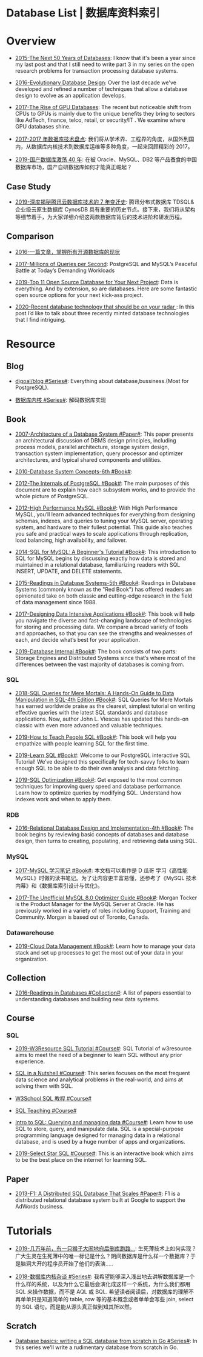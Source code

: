 # Database List | 数据库资料索引

# Overview

- [2015-The Next 50 Years of Databases](http://www.cs.cmu.edu/~pavlo/blog/2015/09/the-next-50-years-of-databases.html): I know that it's been a year since my last post and that I still need to write part 3 in my series on the open research problems for transaction processing database systems.

- [2016-Evolutionary Database Design](http://martinfowler.com/articles/evodb.html): Over the last decade we've developed and refined a number of techniques that allow a database design to evolve as an application develops.

- [2017-The Rise of GPU Databases](https://parg.co/UZc): The recent but noticeable shift from CPUs to GPUs is mainly due to the unique benefits they bring to sectors like AdTech, finance, telco, retail, or security/IT . We examine where GPU databases shine.

- [2017-2017 年数据库技术盘点](https://cloud.tencent.com/developer/article/1042652): 我们将从学术界、工程界的角度，从国外到国内，从数据库内核技术到数据库运维等多种角度，一起来回顾精彩的 2017。

- [2019-国产数据库激荡 40 年](https://mp.weixin.qq.com/s/JgBbKHzVBbPxClEiNMH2Wg): 在被 Oracle、MySQL、DB2 等产品蚕食的中国数据库市场，国产自研数据库如何才能真正崛起？

## Case Study

- [2019-深度揭秘腾讯云数据库技术的 7 年变迁史](https://mp.weixin.qq.com/s/GNCEbpVz7hxorBCMRrJ4TQ): 腾讯分布式数据库 TDSQL& 企业级云原生数据库 CynosDB 具有重要的历史节点。接下来，我们将从架构等细节着手，为大家详细介绍这两款数据库背后的技术进阶和研发历程。

## Comparison

- [2016-一篇文章，掌握所有开源数据库的现状](http://www.tuicool.com/articles/mYBZFbN)

- [2017-Millions of Queries per Second](https://parg.co/Pwp): PostgreSQL and MySQL’s Peaceful Battle at Today’s Demanding Workloads

- [2019-Top 11 Open Source Database for Your Next Project](https://geekflare.com/open-source-database/amp/): Data is everything. And by extension, so are databases. Here are some fantastic open source options for your next kick-ass project.

- [2020-Recent database technology that should be on your radar ](https://lucperkins.dev/blog/new-db-tech-1/): In this post I’d like to talk about three recently minted database technologies that I find intriguing.

# Resource

## Blog

- [digoal/blog #Series#](https://github.com/digoal/blog): Everything about database,bussiness.(Most for PostgreSQL).

- [数据库内核 #Series#](https://zhuanlan.zhihu.com/c_206071340): 解码数据库实现

## Book

- [2007-Architecture of a Database System #Paper#](http://db.cs.berkeley.edu/papers/fntdb07-architecture.pdf): This paper presents an architectural discussion of DBMS design principles, including process models, parallel architecture, storage system design, transaction system implementation, query processor and optimizer architectures, and typical shared components and utilities.

- [2010-Database System Concepts-6th #Book#](http://codex.cs.yale.edu/avi/db-book/db6/slide-dir/index.html):

- [2012-The Internals of PostgreSQL #Book#](http://www.interdb.jp/pg/index.html): The main purposes of this document are to explain how each subsystem works, and to provide the whole picture of PostgreSQL.

- [2012-High Performance MySQL #Book#](https://www.oreilly.com/library/view/high-performance-mysql/9781449332471/): With High Performance MySQL, you’ll learn advanced techniques for everything from designing schemas, indexes, and queries to tuning your MySQL server, operating system, and hardware to their fullest potential. This guide also teaches you safe and practical ways to scale applications through replication, load balancing, high availability, and failover.

- [2014-SQL for MySQL: A Beginner's Tutorial #Book#](https://parg.co/oU1): This introduction to SQL for MySQL begins by discussing exactly how data is stored and maintained in a relational database, familiarizing readers with SQL INSERT, UPDATE, and DELETE statements.

- [2015-Readings in Database Systems-5th #Book#](http://www.redbook.io/): Readings in Database Systems (commonly known as the "Red Book") has offered readers an opinionated take on both classic and cutting-edge research in the field of data management since 1988.

- [2017-Designing Data Intensive Applications #Book#](https://dataintensive.net/): This book will help you navigate the diverse and fast-changing landscape of technologies for storing and processing data. We compare a broad variety of tools and approaches, so that you can see the strengths and weaknesses of each, and decide what’s best for your application.

- [2019-Database Internal #Book#](https://www.databass.dev): The book consists of two parts: Storage Engines and Distributed Systems since that’s where most of the differences between the vast majority of databases is coming from.

### SQL

- [2018-SQL Queries for Mere Mortals: A Hands-On Guide to Data Manipulation in SQL-4th Edition #Book#](https://parg.co/oUa): SQL Queries for Mere Mortals has earned worldwide praise as the clearest, simplest tutorial on writing effective queries with the latest SQL standards and database applications. Now, author John L. Viescas has updated this hands-on classic with even more advanced and valuable techniques.

- [2019-How to Teach People SQL #Book#](https://dataschool.com/how-to-teach-people-sql/): This book will help you empathize with people learning SQL for the first time.

- [2019-Learn SQL #Book#](https://dataschool.com/learn-sql/): Welcome to our PostgreSQL interactive SQL Tutorial! We’ve designed this specifically for tech-savvy folks to learn enough SQL to be able to do their own analysis and data fetching.

- [2019-SQL Optimization #Book#](https://dataschool.com/sql-optimization/): Get exposed to the most common techniques for improving query speed and database performance. Learn how to optimize queries by modifying SQL. Understand how indexes work and when to apply them.

### RDB

- [2016-Relational Database Design and Implementation-4th #Book#](https://parg.co/bjE): The book begins by reviewing basic concepts of databases and database design, then turns to creating, populating, and retrieving data using SQL.

### MySQL

- [2017-MySQL 学习笔记 #Book#](http://notes.diguage.com/mysql/): 本文档可以看作是 D 瓜哥 学习《高性能 MySQL》时做的读书笔记。为了让内容更丰富易懂，还参考了《MySQL 技术内幕》和《数据库索引设计与优化》。

- [2017-The Unofficial MySQL 8.0 Optimizer Guide #Book#](http://www.unofficialmysqlguide.com/introduction.html): Morgan Tocker is the Product Manager for the MySQL Server at Oracle. He has previously worked in a variety of roles including Support, Training and Community. Morgan is based out of Toronto, Canada.

### Datawarehouse

- [2019-Cloud Data Management #Book#](https://dataschool.com/data-governance/): Learn how to manage your data stack and set up processes to get the most out of your data in your organization.

## Collection

- [2016-Readings in Databases #Collection#](https://github.com/rxin/db-readings): A list of papers essential to understanding databases and building new data systems.

## Course

### SQL

- [2019-W3Resource SQL Tutorial #Course#](https://www.w3resource.com/sql/tutorials.php#HISTSQL): SQL Tutorial of w3resource aims to meet the need of a beginner to learn SQL without any prior experience.

- [SQL in a Nutshell #Course#](https://parg.co/U31): This series focuses on the most frequent data science and analytical problems in the real-world, and aims at solving them with SQL.

- [W3School SQL 教程 #Course#](https://wizardforcel.gitbooks.io/w3school-sql/content/part1.html)

- [SQL Teaching #Course#](https://www.sqlteaching.com/)

- [Intro to SQL: Querying and managing data #Course#](https://parg.co/Uxe): Learn how to use SQL to store, query, and manipulate data. SQL is a special-purpose programming language designed for managing data in a relational database, and is used by a huge number of apps and organizations.

- [2019-Select Star SQL #Course#](https://selectstarsql.com): This is an interactive book which aims to be the best place on the internet for learning SQL.

## Paper

- [2013-F1: A Distributed SQL Database That Scales #Paper#](https://storage.googleapis.com/pub-tools-public-publication-data/pdf/41344.pdf): F1 is a distributed relational database system built at Google to support the AdWords business.

# Tutorials

- [2019-几万年前，有一只猴子大闹地府后删库跑路...](https://mp.weixin.qq.com/s/5QZiNOt98Dr4M0L5tvJNZA): 生死薄技术上如何实现？广大生灵在生死薄中的唯一标记是什么？阴间数据库是什么样一个数据库？于是脑洞大开的程序员开始了他们的表演.....

- [2018-数据库内核杂谈 #Series#](https://www.jianshu.com/nb/25205074): 我希望能够深入浅出地去讲解数据库是一个什么样的系统，以及为什么它最后会演化成这样一个系统，为什么我们都用 SQL 来操作数据，而不是 AQL 或 BQL. 希望读者阅读后，对数据库的理解不再单单只是知道简单的 table, row 等的基本概念或者单单会写些 join, select 的 SQL 语句。而是能从源头真正做到知其所以然。

## Scratch 

- [Database basics: writing a SQL database from scratch in Go #Series#](https://notes.eatonphil.com/database-basics.html): In this series we'll write a rudimentary database from scratch in Go. 